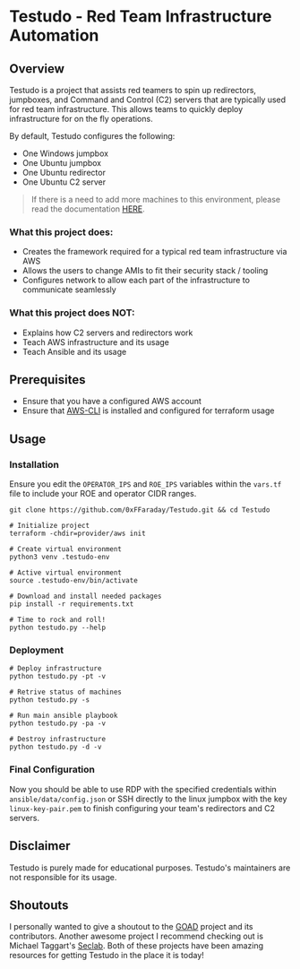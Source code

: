 # Testudo - Red Team Infrastructure Automation

## Overview

Testudo is a project that assists red teamers to spin up redirectors, jumpboxes, and Command and Control (C2) servers that are typically used for red team infrastructure. This allows teams to quickly deploy infrastructure for on the fly operations.

By default, Testudo configures the following:
- One Windows jumpbox
- One Ubuntu jumpbox
- One Ubuntu redirector
- One Ubuntu C2 server

> If there is a need to add more machines to this environment, please read the documentation [HERE](https://testudo.gitbook.io/wiki/expanding-testudo).

### What this project does:

- Creates the framework required for a typical red team infrastructure via AWS
- Allows the users to change AMIs to fit their security stack / tooling
- Configures network to allow each part of the infrastructure to communicate seamlessly

### What this project does NOT:

- Explains how C2 servers and redirectors work
- Teach AWS infrastructure and its usage
- Teach Ansible and its usage

## Prerequisites

- Ensure that you have a configured AWS account
- Ensure that [AWS-CLI](https://aws.amazon.com/cli/) is installed and configured for terraform usage

## Usage

### Installation

Ensure you edit the `OPERATOR_IPS` and `ROE_IPS` variables within the `vars.tf` file to include your ROE and operator CIDR ranges.

```
git clone https://github.com/0xFFaraday/Testudo.git && cd Testudo

# Initialize project
terraform -chdir=provider/aws init

# Create virtual environment
python3 venv .testudo-env

# Active virtual environment
source .testudo-env/bin/activate

# Download and install needed packages
pip install -r requirements.txt

# Time to rock and roll!
python testudo.py --help
```

### Deployment

```
# Deploy infrastructure
python testudo.py -pt -v

# Retrive status of machines
python testudo.py -s

# Run main ansible playbook
python testudo.py -pa -v

# Destroy infrastructure
python testudo.py -d -v
```

### Final Configuration

Now you should be able to use RDP with the specified credentials within `ansible/data/config.json` or SSH directly to the linux jumpbox with the key `linux-key-pair.pem` to finish configuring your team's redirectors and C2 servers.

## Disclaimer

Testudo is purely made for educational purposes. Testudo's maintainers are not responsible for its usage.

## Shoutouts

I personally wanted to give a shoutout to the [GOAD](https://github.com/Orange-Cyberdefense/GOAD) project and its contributors. Another awesome project I recommend checking out is Michael Taggart's [Seclab](https://github.com/mttaggart/seclab). Both of these projects have been amazing resources for getting Testudo in the place it is today!